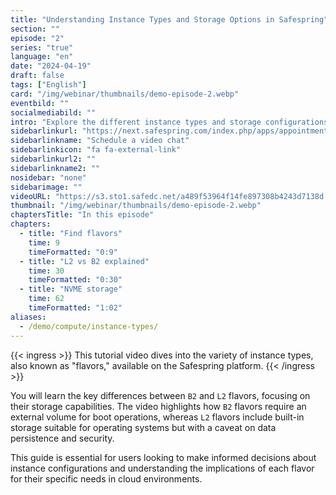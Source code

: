 ```yaml
---
title: "Understanding Instance Types and Storage Options in Safespring"
section: ""
episode: "2"
series: "true"
language: "en"
date: "2024-04-19"
draft: false
tags: ["English"]
card: "/img/webinar/thumbnails/demo-episode-2.webp"
eventbild: ""
socialmediabild: ""
intro: "Explore the different instance types and storage configurations available in OpenStack to optimize your cloud infrastructure."
sidebarlinkurl: "https://next.safespring.com/index.php/apps/appointments/embed/VOZl8W1TrMMEFQ%3D%3D/form"
sidebarlinkname: "Schedule a video chat"
sidebarlinkicon: "fa fa-external-link"
sidebarlinkurl2: ""
sidebarlinkname2: ""
nosidebar: "none"
sidebarimage: ""
videoURL: "https://s3.sto1.safedc.net/a489f53964f14fe897308b4243d7138d:processedvideos/safespring-demo-episode-2-instance-type-2/master.m3u8"
thumbnail: "/img/webinar/thumbnails/demo-episode-2.webp"
chaptersTitle: "In this episode"
chapters:
  - title: "Find flavors"
    time: 9
    timeFormatted: "0:9"
  - title: "L2 vs B2 explained"
    time: 30
    timeFormatted: "0:30"
  - title: "NVME storage"
    time: 62
    timeFormatted: "1:02"
aliases:
  - /demo/compute/instance-types/
---
```


{{< ingress >}}
This tutorial video dives into the variety of instance types, also known as "flavors," available on the Safespring platform.
{{< /ingress >}}

You will learn the key differences between `B2` and `L2` flavors, focusing on their storage capabilities. The video highlights how `B2` flavors require an external volume for boot operations, whereas `L2` flavors include built-in storage suitable for operating systems but with a caveat on data persistence and security.

This guide is essential for users looking to make informed decisions about instance configurations and understanding the implications of each flavor for their specific needs in cloud environments.

